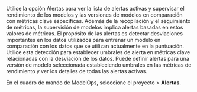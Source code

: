 Utilice la opción Alertas para ver la lista de alertas activas y supervisar el rendimiento de los modelos y las versiones de modelos en comparación con métricas clave específicas. Además de la recopilación y el seguimiento de métricas, la supervisión de modelos implica alertas basadas en estos valores de métricas. El propósito de las alertas es detectar desviaciones importantes en los datos utilizados para entrenar un modelo en comparación con los datos que se utilizan actualmente en la puntuación. Utilice esta detección para establecer umbrales de alerta en métricas clave relacionadas con la desviación de los datos. Puede definir alertas para una versión de modelo seleccionada estableciendo umbrales en las métricas de rendimiento y ver los detalles de todas las alertas activas.

En el cuadro de mando de ModelOps, seleccione el proyecto > **Alertas**.

